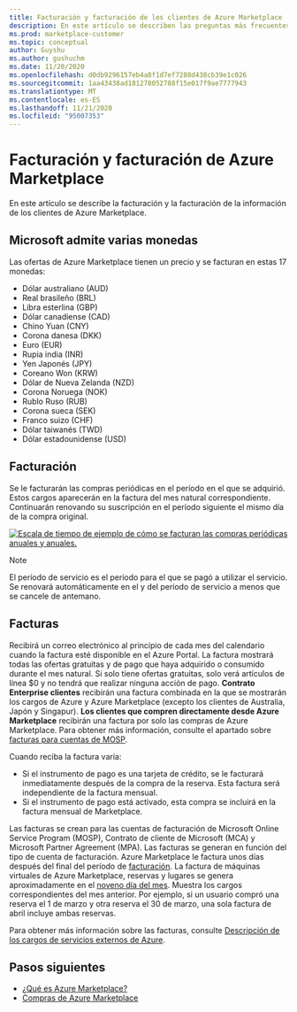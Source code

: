 ```yaml
---
title: Facturación y facturación de los clientes de Azure Marketplace
description: En este artículo se describen las preguntas más frecuentes sobre la facturación y la facturación de los clientes de Azure Marketplace.
ms.prod: marketplace-customer
ms.topic: conceptual
author: Guyshu
ms.author: gushuchm
ms.date: 11/20/2020
ms.openlocfilehash: d0db9296157eb4a8f1d7ef7288d438cb39e1c026
ms.sourcegitcommit: 1aa43438ad181278052788f15e017f9ae7777943
ms.translationtype: MT
ms.contentlocale: es-ES
ms.lasthandoff: 11/21/2020
ms.locfileid: "95007353"
---
```

# <a name="azure-marketplace-billing-and-invoicing"></a>Facturación y facturación de Azure Marketplace

En este artículo se describe la facturación y la facturación de la información de los clientes de Azure Marketplace.

## <a name="microsoft-supports-multiple-currencies"></a>Microsoft admite varias monedas

Las ofertas de Azure Marketplace tienen un precio y se facturan en estas 17 monedas:

- Dólar australiano (AUD)
- Real brasileño (BRL)
- Libra esterlina (GBP)
- Dólar canadiense (CAD)
- Chino Yuan (CNY)
- Corona danesa (DKK)
- Euro (EUR)
- Rupia india (INR)
- Yen Japonés (JPY)
- Coreano Won (KRW)
- Dólar de Nueva Zelanda (NZD)
- Corona Noruega (NOK)
- Rublo Ruso (RUB)
- Corona sueca (SEK)
- Franco suizo (CHF)
- Dólar taiwanés (TWD)
- Dólar estadounidense (USD)

## <a name="billing"></a>Facturación

Se le facturarán las compras periódicas en el período en el que se adquirió. Estos cargos aparecerán en la factura del mes natural correspondiente. Continuarán renovando su suscripción en el período siguiente el mismo día de la compra original.

[![Escala de tiempo de ejemplo de cómo se facturan las compras periódicas anuales y anuales.](media/billing/billing-charges-recurring.png)](media/billing/billing-charges-recurring.png#lightbox)

>[!NOTE]
> El período de servicio es el período para el que se pagó a utilizar el servicio. Se renovará automáticamente en el y del período de servicio a menos que se cancele de antemano.

## <a name="invoices"></a>Facturas

Recibirá un correo electrónico al principio de cada mes del calendario cuando la factura esté disponible en el Azure Portal. La factura mostrará todas las ofertas gratuitas y de pago que haya adquirido o consumido durante el mes natural. Si solo tiene ofertas gratuitas, solo verá artículos de línea $0 y no tendrá que realizar ninguna acción de pago. **Contrato Enterprise clientes** recibirán una factura combinada en la que se mostrarán los cargos de Azure y Azure Marketplace (excepto los clientes de Australia, Japón y Singapur). **Los clientes que compren directamente desde Azure Marketplace** recibirán una factura por solo las compras de Azure Marketplace. Para obtener más información, consulte el apartado sobre [facturas para cuentas de MOSP](/azure/cost-management-billing/understand/download-azure-invoice#invoices-for-mosp-billing-accounts).

Cuando reciba la factura varía:

- Si el instrumento de pago es una tarjeta de crédito, se le facturará inmediatamente después de la compra de la reserva. Esta factura será independiente de la factura mensual.
- Si el instrumento de pago está activado, esta compra se incluirá en la factura mensual de Marketplace.

Las facturas se crean para las cuentas de facturación de Microsoft Online Service Program (MOSP), Contrato de cliente de Microsoft (MCA) y Microsoft Partner Agreement (MPA). Las facturas se generan en función del tipo de cuenta de facturación. Azure Marketplace le factura unos días después del final del período de [facturación](/azure/cost-management-billing/understand/download-azure-invoice#why-you-might-not-see-an-invoice). La factura de máquinas virtuales de Azure Marketplace, reservas y lugares se genera aproximadamente en el [noveno día del mes](/azure/cost-management-billing/understand/download-azure-invoice#invoices-for-mosp-billing-accounts). Muestra los cargos correspondientes del mes anterior. Por ejemplo, si un usuario compró una reserva el 1 de marzo y otra reserva el 30 de marzo, una sola factura de abril incluye ambas reservas.

Para obtener más información sobre las facturas, consulte [Descripción de los cargos de servicios externos de Azure](/azure/cost-management-billing/understand/understand-azure-marketplace-charges).

## <a name="next-steps"></a>Pasos siguientes

- [¿Qué es Azure Marketplace?](azure-marketplace-overview.md)
- [Compras de Azure Marketplace](azure-purchasing-invoicing.md)
